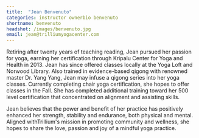 ```yaml
---
title:  "Jean Benvenuto"
categories: instructor ownerbio benvenuto
shortname: benvenuto
headshot: /images/benvenuto.jpg
email: jean@trilliumyogacenter.com
---
```

Retiring after twenty years of teaching reading, Jean pursued her passion for yoga, earning her certification through Kripalu Center for Yoga and Health in 2013. Jean has since offered classes locally at the Yoga Loft and Norwood Library. Also trained in evidence-based qigong with renowned master Dr. Yang Yang, Jean may infuse a qigong series into her yoga classes. Currently completing chair yoga certification, she hopes to offer classes in the Fall. She has completed additional training toward her 500 level certification that concentrated on alignment and assisting skills.

Jean believes that the power and benefit of her practice has positively enhanced her strength, stability and endurance, both physical and mental. Aligned withTrillium's mission in promoting community and wellness, she hopes to share the love, passion and joy of a mindful yoga practice.
